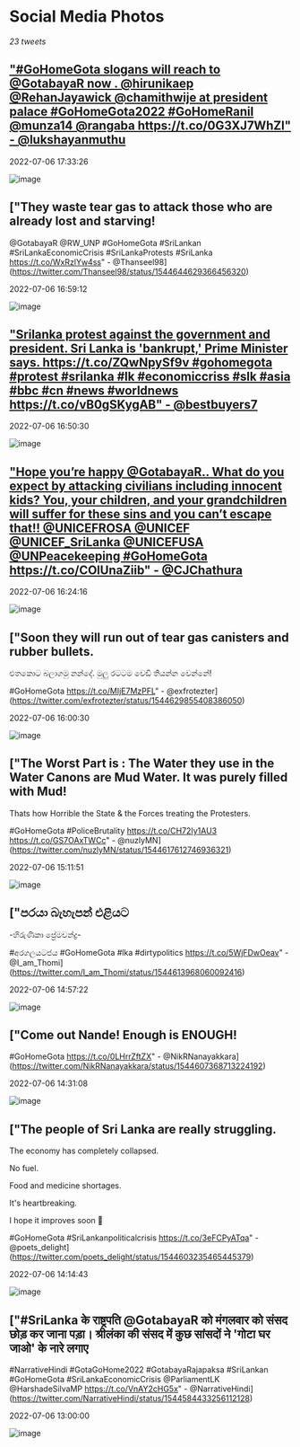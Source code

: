 # Social Media Photos

*23 tweets*

## ["#GoHomeGota slogans will reach to @GotabayaR  now . @hirunikaep @RehanJayawick @chamithwije at president palace #GoHomeGota2022 #GoHomeRanil @munza14 @rangaba https://t.co/0G3XJ7WhZl" - @lukshayanmuthu](https://twitter.com/lukshayanmuthu/status/1544653243531243521)

2022-07-06 17:33:26

![image](https://pbs.twimg.com/ext_tw_video_thumb/1544597236541075456/pu/img/J5fqDmc3eT9wK8Bs.jpg)

## ["They waste tear gas to attack those who are already lost and starving!
@GotabayaR @RW_UNP
#GoHomeGota #SriLankan #SriLankaEconomicCrisis #SriLankaProtests #SriLanka https://t.co/WxRzlYw4ss" - @Thanseel98](https://twitter.com/Thanseel98/status/1544644629366456320)

2022-07-06 16:59:12

![image](https://pbs.twimg.com/ext_tw_video_thumb/1544644366924660736/pu/img/KXs81lRzp_N208by.jpg)

## ["Srilanka protest against the government and president. Sri Lanka is 'bankrupt,' Prime Minister says. https://t.co/ZQwNpySf9v #gohomegota #protest #srilanka #lk #economiccriss #slk #asia #bbc #cn #news #worldnews https://t.co/vB0gSKygAB" - @bestbuyers7](https://twitter.com/bestbuyers7/status/1544642441311096832)

2022-07-06 16:50:30

![image](https://pbs.twimg.com/ext_tw_video_thumb/1544642150855491585/pu/img/FfCB64MAI4C4Q42D.jpg)

## ["Hope you’re happy @GotabayaR.. What do you expect by attacking civilians including innocent kids? You, your children, and your grandchildren will suffer for these sins and you can’t escape that!! @UNICEFROSA @UNICEF @UNICEF_SriLanka @UNICEFUSA @UNPeacekeeping #GoHomeGota https://t.co/COlUnaZiib" - @CJChathura](https://twitter.com/CJChathura/status/1544635840491466757)

2022-07-06 16:24:16

![image](https://pbs.twimg.com/ext_tw_video_thumb/1544635708287188993/pu/img/0tKHeXgxGDAMP_Cs.jpg)

## ["Soon they will run out of tear gas canisters and rubber bullets. 
එතකොට බලාගමු නන්දේ. මුලු රටටම වෙඩි තියන්න වෙන්නේ!

#GoHomeGota
https://t.co/MIjE7MzPFL" - @exfrotezter](https://twitter.com/exfrotezter/status/1544629855408386050)

2022-07-06 16:00:30

![image](https://pbs.twimg.com/ext_tw_video_thumb/1522225019753201670/pu/img/aZm1wc-tVscsiZV7.jpg)

## ["The Worst Part is : The Water they use in the Water Canons are Mud Water. It was purely filled with Mud! 

Thats how Horrible the State &amp; the Forces treating the Protesters.

#GoHomeGota #PoliceBrutality https://t.co/CH72Iy1AU3 https://t.co/GS7OAxTWCc" - @nuzlyMN](https://twitter.com/nuzlyMN/status/1544617612746936321)

2022-07-06 15:11:51

![image](https://pbs.twimg.com/ext_tw_video_thumb/1544617464755101697/pu/img/wa64IKOkwwkFoy3Q.jpg)

## ["පරයා බැහැපන් එළියට

-හිරුණිකා ප්‍රේමචන්ද්‍ර- 

#අරගලයටජය
#GoHomeGota 
#lka #dirtypolitics https://t.co/5WjFDwOeav" - @I_am_Thomi](https://twitter.com/I_am_Thomi/status/1544613968060092416)

2022-07-06 14:57:22

![image](https://pbs.twimg.com/ext_tw_video_thumb/1544613882882310144/pu/img/swuyW-uB45rX3sNy.jpg)

## ["Come out Nande! Enough is ENOUGH!

#GoHomeGota https://t.co/0LHrrZftZX" - @NikRNanayakkara](https://twitter.com/NikRNanayakkara/status/1544607368713224192)

2022-07-06 14:31:08

![image](https://pbs.twimg.com/ext_tw_video_thumb/1544604829640970240/pu/img/WdNNK_CSMYU6dWMJ.jpg)

## ["The people of Sri Lanka are really struggling. 

The economy has completely collapsed. 

No fuel. 

Food and medicine shortages. 

It's heartbreaking. 

I hope it improves soon 🙏

#GoHomeGota #SriLankanpoliticalcrisis https://t.co/3eFCPyATqa" - @poets_delight](https://twitter.com/poets_delight/status/1544603235465445379)

2022-07-06 14:14:43

![image](https://pbs.twimg.com/ext_tw_video_thumb/1544603087637192707/pu/img/9uMwb7pJeMYC-YPR.jpg)

## ["#SriLanka के राष्ट्रपति @GotabayaR को मंगलवार को संसद छोड़ कर जाना पड़ा। श्रीलंका की संसद में कुछ सांसदों ने 'गोटा घर जाओ' के नारे लगाए 

#NarrativeHindi #GotaGoHome2022 #GotabayaRajapaksa #SriLankan #GoHomeGota #SriLankaEconomicCrisis @ParliamentLK @HarshadeSilvaMP https://t.co/VnAY2cHG5x" - @NarrativeHindi](https://twitter.com/NarrativeHindi/status/1544584433256112128)

2022-07-06 13:00:00

![image](https://pbs.twimg.com/ext_tw_video_thumb/1544557593368346626/pu/img/NTUrLBpaBTOXwG34.jpg)